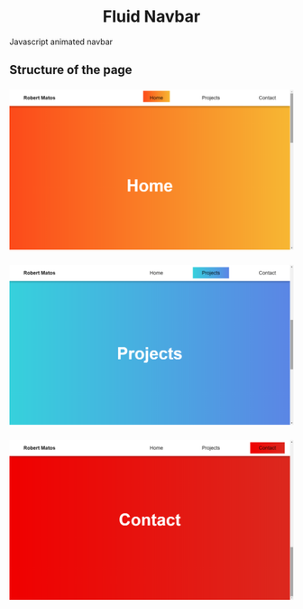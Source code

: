 <h1 align="center">Fluid Navbar</h1>
<p>Javascript animated navbar</p>
<h2>Structure of the page</h2>
<h3>
<img alt="image-home" src="https://github.com/RobertMatos/Fluid-Navbar/blob/master/Images/image-home.png?raw=true">
</h3>
<h3>
<img alt="image-projects" src="https://github.com/RobertMatos/Fluid-Navbar/blob/master/Images/image-projects.png?raw=true">
</h3>
<h3>
<img alt="image-contact" src="https://github.com/RobertMatos/Fluid-Navbar/blob/master/Images/image-contact.png?raw=true">
</h3>
